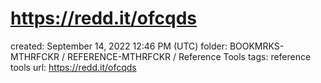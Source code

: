 # https://redd.it/ofcqds

created: September 14, 2022 12:46 PM (UTC)
folder: BOOKMRKS-MTHRFCKR / REFERENCE-MTHRFCKR / Reference Tools
tags: reference tools
url: https://redd.it/ofcqds